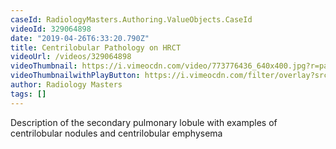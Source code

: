 ```yaml
---
caseId: RadiologyMasters.Authoring.ValueObjects.CaseId
videoId: 329064898
date: "2019-04-26T6:33:20.790Z"
title: Centrilobular Pathology on HRCT
videoUrl: /videos/329064898
videoThumbnail: https://i.vimeocdn.com/video/773776436_640x400.jpg?r=pad
videoThumbnailwithPlayButton: https://i.vimeocdn.com/filter/overlay?src0=https://i.vimeocdn.com/video/773776436_640x400.jpg?r=pad&src1=http%3A%2F%2Ff.vimeocdn.com%2Fp%2Fimages%2Fcrawler_play.png
author: Radiology Masters
tags: []
---
```


Description of the secondary pulmonary lobule with examples of centrilobular nodules and centrilobular emphysema
